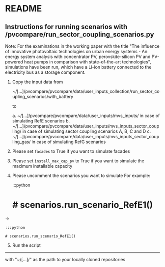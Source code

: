 # README

## Instructions for running scenarios with /pvcompare/run_sector_coupling_scenarios.py

Note: For the examinations in the working paper with the title "The influence of innovative photovoltaic technologies on urban energy systems - An energy system analysis with concentrator PV, perovskite-silicon PV and PV-powered heat pumps in comparison with state-of-the-art technologies",
simulations have been run, which have a Li-ion battery connected to the electricity bus as a storage component.

1. Copy the input data from

   ~/[...]/pvcompare/pvcompare/data/user_inputs_collection/run_sector_coupling_scenarios/with_battery

   to

   a. ~/[...]/pvcompare/pvcompare/data/user_inputs/mvs_inputs/ in case of simulating RefE scenarios
   b. ~/[...]/pvcompare/pvcompare/data/user_inputs/mvs_inputs_sector_coupling/ in case of simulating sector coupling scenarios A, B, C and D
   c. ~/[...]/pvcompare/pvcompare/data/user_inputs/mvs_inputs_sector_coupling_gas/ in case of simulating RefG scenarios

2. Please set `facades` to True if you want to simulate facades

3. Please set `install_max_cap_pv` to True if you want to simulate the maximum installable capacity

4. Please uncomment the scenarios you want to simulate
   For example:


    :::python


    # # scenarios.run_scenario_RefE1()

->

    :::python

    # scenarios.run_scenario_RefE1()

5. Run the script


---------------------------


with "~/[...]/" as the path to your locally cloned repositories
